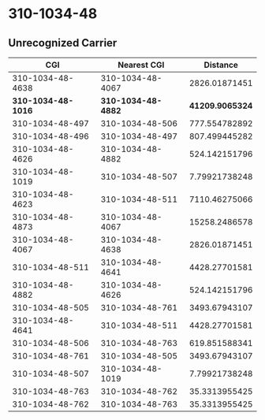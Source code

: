 # 310-1034-48
## Unrecognized Carrier


| CGI | Nearest CGI | Distance |
|-----|-------------|----------|
| 310-1034-48-4638 | 310-1034-48-4067 | 2826.01871451 |
| **310-1034-48-1016** | **310-1034-48-4882** | **41209.9065324** |
| 310-1034-48-497 | 310-1034-48-506 | 777.554782892 |
| 310-1034-48-496 | 310-1034-48-497 | 807.499445282 |
| 310-1034-48-4626 | 310-1034-48-4882 | 524.142151796 |
| 310-1034-48-1019 | 310-1034-48-507 | 7.79921738248 |
| 310-1034-48-4623 | 310-1034-48-511 | 7110.46275066 |
| 310-1034-48-4873 | 310-1034-48-4067 | 15258.2486578 |
| 310-1034-48-4067 | 310-1034-48-4638 | 2826.01871451 |
| 310-1034-48-511 | 310-1034-48-4641 | 4428.27701581 |
| 310-1034-48-4882 | 310-1034-48-4626 | 524.142151796 |
| 310-1034-48-505 | 310-1034-48-761 | 3493.67943107 |
| 310-1034-48-4641 | 310-1034-48-511 | 4428.27701581 |
| 310-1034-48-506 | 310-1034-48-763 | 619.851588341 |
| 310-1034-48-761 | 310-1034-48-505 | 3493.67943107 |
| 310-1034-48-507 | 310-1034-48-1019 | 7.79921738248 |
| 310-1034-48-763 | 310-1034-48-762 | 35.3313955425 |
| 310-1034-48-762 | 310-1034-48-763 | 35.3313955425 |
